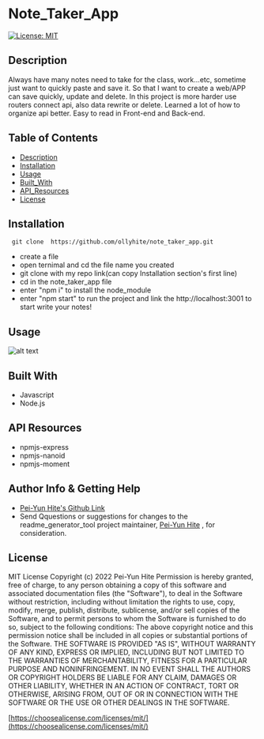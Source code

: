 # Note_Taker_App

[![License: MIT](https://img.shields.io/badge/License-MIT-yellow.svg)](https://opensource.org/licenses/MIT)

## Description

Always have many notes need to take for the class, work...etc, sometime just want to quickly paste and save it. So that I want to create a web/APP can save quickly, update and delete. In this project is more harder use routers connect api, also data rewrite or delete. Learned a lot of how to organize api better. Easy to read in Front-end and Back-end.

## Table of Contents

- [Description](#description)
- [Installation](#installation)
- [Usage](#usage)
- [Built_With](#built-with)
- [API_Resources](#api-resources)
- [License](#license)

## Installation

```
 git clone  https://github.com/ollyhite/note_taker_app.git
```

- create a file
- open ternimal and cd the file name you created
- git clone with my repo link(can copy Installation section's first line)
- cd in the note_taker_app file
- enter "npm i" to install the node_module
- enter "npm start" to run the project and link the http://localhost:3001 to start write your notes!

## Usage

![alt text](./dist/images)

## Built With

- Javascript
- Node.js

## API Resources

- npmjs-express
- npmjs-nanoid
- npmjs-moment

## Author Info & Getting Help

- [Pei-Yun Hite's Github Link](https://github.com/ollyhite)
- Send Qquestions or suggestions for changes to the readme_generator_tool project maintainer, [Pei-Yun Hite](mailto:ollyhite8520@gmail.com?subject=[GitHub]%20note_taker_app%20) , for consideration.

## License

MIT License
Copyright (c) 2022 Pei-Yun Hite
Permission is hereby granted, free of charge, to any person obtaining a copy of this software and associated documentation files (the "Software"), to deal in the Software without restriction, including without limitation the rights to use, copy, modify, merge, publish, distribute, sublicense, and/or sell copies of the Software, and to permit persons to whom the Software is furnished to do so, subject to the following conditions:
The above copyright notice and this permission notice shall be included in all copies or substantial portions of the Software.
THE SOFTWARE IS PROVIDED "AS IS", WITHOUT WARRANTY OF ANY KIND, EXPRESS OR IMPLIED, INCLUDING BUT NOT LIMITED TO THE WARRANTIES OF MERCHANTABILITY, FITNESS FOR A PARTICULAR PURPOSE AND NONINFRINGEMENT. IN NO EVENT SHALL THE AUTHORS OR COPYRIGHT HOLDERS BE LIABLE FOR ANY CLAIM, DAMAGES OR OTHER LIABILITY, WHETHER IN AN ACTION OF CONTRACT, TORT OR OTHERWISE, ARISING FROM, OUT OF OR IN CONNECTION WITH THE SOFTWARE OR THE USE OR OTHER DEALINGS IN THE SOFTWARE.

[https://choosealicense.com/licenses/mit/](https://choosealicense.com/licenses/mit/)
